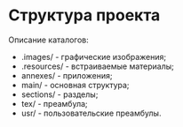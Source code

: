 # Структура проекта

Описание каталогов:
- .images/ - графические изображения;
- .resources/ - встраиваемые материалы;
- annexes/ - приложения;
- main/ - основная структура;
- sections/ - разделы;
- tex/ - преамбула;
- usr/ - пользовательские преамбулы.